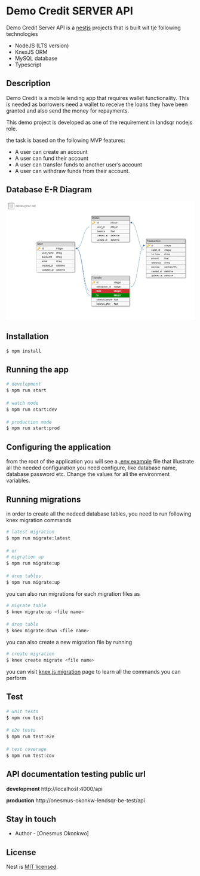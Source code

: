 # Demo Credit SERVER API
Demo Credit Server API is a [nestjs](https://nestjs.com) projects that is built wit tje following technologies 
* NodeJS (LTS version)
* KnexJS ORM
* MySQL database
* Typescript

## Description

Demo Credit is a mobile lending app that requires wallet functionality. This is needed as borrowers need a wallet to receive the loans they have been granted and also send the money for repayments.

This demo project is developed as one of the requirement in landsqr nodejs role.

the task is based on the following MVP features:
* A user can create an account
* A user can fund their account
* A user can transfer funds to another user’s account
* A user can withdraw funds from their account.

## Database E-R Diagram
<img src='database_design_image.png'/>

## Installation

```bash
$ npm install
```

## Running the app

```bash
# development
$ npm run start

# watch mode
$ npm run start:dev

# production mode
$ npm run start:prod
```

## Configuring the application
from the root of the application you will see a [.env.example](.env.example) file that illustrate all the needed configuration you need configure, like database name, database password etc. Change the values for all the environment variables.

## Running migrations
in order to create all the nedeed database tables, you need to run following knex migration commands

```bash
# latest migration
$ npm run migrate:latest

# or 
# migration up
$ npm run migrate:up

# drop tables
$ npm run migrate:up
```
you can also run migrations for each migration files as

```bash
# migrate table
$ knex migrate:up <file name>

# drop table
$ knex migrate:down <file name>

```
you can also create a new migration file by running

```bash
# create migration
$ knex create migrate <file name>
```
you can visit [knex.js migration](https://knexjs.org/guide/migrations.html) page to learn all the commands you can perform

## Test

```bash
# unit tests
$ npm run test

# e2e tests
$ npm run test:e2e

# test coverage
$ npm run test:cov
```
## API documentation testing public url

**development**
http://localhost:4000/api

**production**
http://onesmus-okonkw-lendsqr-be-test/api




## Stay in touch

- Author - [Onesmus Okonkwo]


## License

Nest is [MIT licensed](LICENSE).
